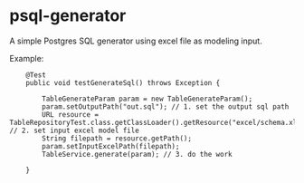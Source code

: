 # psql-generator
A simple Postgres SQL generator using excel file as modeling input.


Example:
```
    @Test
    public void testGenerateSql() throws Exception {

        TableGenerateParam param = new TableGenerateParam();
        param.setOutputPath("out.sql"); // 1. set the output sql path
        URL resource = TableRepositoryTest.class.getClassLoader().getResource("excel/schema.xlsx");  // 2. set input excel model file
        String filepath = resource.getPath();
        param.setInputExcelPath(filepath);
        TableService.generate(param); // 3. do the work

    }

```
